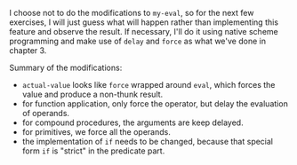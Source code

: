 I choose not to do the modifications to `my-eval`,
so for the next few exercises, I will just guess what will
happen rather than implementing this feature and observe
the result. If necessary, I'll do it using native
scheme programming and make use of `delay` and `force`
as what we've done in chapter 3.

Summary of the modifications:

* `actual-value` looks like `force` wrapped around `eval`, which
forces the value and produce a non-thunk result.
* for function application, only force the operator,
but delay the evaluation of operands.
* for compound procedures, the arguments are keep delayed.
* for primitives, we force all the operands.
* the implementation of `if` needs to be changed,
because that special form `if` is "strict" in the predicate part.
